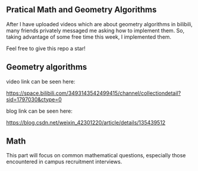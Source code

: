 ## Pratical Math and Geometry Algorithms

After I have uploaded videos which are about geometry algorithms in bilibili, many friends privately messaged me asking how to implement them.
So, taking advantage of some free time this week, I implemented them.

Feel free to give this repo a star!

## Geometry algorithms

video link can be seen here:

https://space.bilibili.com/3493143542499415/channel/collectiondetail?sid=1797030&ctype=0

blog link can be seen here:

https://blog.csdn.net/weixin_42301220/article/details/135439512

## Math

This part will focus on common mathematical questions, especially those encountered in campus recruitment interviews.
